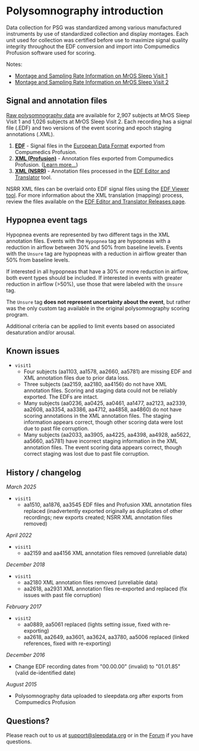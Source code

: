# Polysomnography introduction

Data collection for PSG was standardized among various manufactured instruments by use of standardized collection and display montages. Each unit used for collection was certified before use to maximize signal quality integrity throughout the EDF conversion and import into Compumedics Profusion software used for scoring.

Notes:

- [Montage and Sampling Rate Information on MrOS Sleep Visit 1](:pages_path:/equipment-mros1.md)
- [Montage and Sampling Rate Information on MrOS Sleep Visit 2](:pages_path:/equipment-mros2.md)

## Signal and annotation files

[Raw polysomnography data](:files_path:/polysomnography) are available for 2,907 subjects at MrOS Sleep Visit 1 and 1,026 subjects at MrOS Sleep Visit 2. Each recording has a signal file (.EDF) and two versions of the event scoring and epoch staging annotations (.XML).

1. **[EDF](:files_path:/polysomnography/edfs)** - Signal files in the [European Data Format](http://www.edfplus.info/) exported from Compumedics Profusion.
2. **[XML (Profusion)](:files_path:/polysomnography/annotations-events-profusion)** - Annotation files exported from Compumedics Profusion. ([Learn more...](https://github.com/nsrr/edf-editor-translator/wiki/Compumedics-Annotation-Format))
3. **[XML (NSRR)](:files_path:/polysomnography/annotations-events-nsrr)** - Annotation files processed in the [EDF Editor and Translator](https://github.com/nsrr/edf-editor-translator) tool.

NSRR XML files can be overlaid onto EDF signal files using the [EDF Viewer tool](https://github.com/nsrr/edf-viewer). For more information about the XML translation (mapping) process, review the files available on the [EDF Editor and Translator Releases page](https://github.com/nsrr/edf-editor-translator/releases).

## Hypopnea event tags

Hypopnea events are represented by two different tags in the XML annotation files. Events with the `Hypopnea` tag are hypopneas with a reduction in airflow between 30% and 50% from baseline levels. Events with the `Unsure` tag are hypopneas with a reduction in airflow greater than 50% from baseline levels.

If interested in all hypopneas that have a 30% or more reduction in airflow, both event types should be included. If interested in events with greater reduction in airflow (>50%), use those that were labeled with the `Unsure` tag.

The `Unsure` tag **does not represent uncertainty about the event**, but rather was the only custom tag available in the original polysomnography scoring program.

Additional criteria can be applied to limit events based on associated desaturation and/or arousal.

## Known issues

- `visit1`
  - Four subjects (aa1103, aa1578, aa2660, aa5781) are missing EDF and XML annotation files due to prior data loss.
  - Three subjects (aa2159, aa2180, aa4156) do not have XML annotation files. Scoring and staging data could not be reliably exported. The EDFs are intact.
  - Many subjects (aa0236, aa0425, aa0461, aa1477, aa2123, aa2339, aa2608, aa3354, aa3386, aa4712, aa4858, aa4860) do not have scoring annotations in the XML annotation files. The staging information appears correct, though other scoring data were lost due to past file corruption.
  - Many subjects (aa2033, aa3905, aa4225, aa4398, aa4928, aa5622, aa5660, aa5781) have incorrect staging information in the XML annotation files. The event scoring data appears correct, though correct staging was lost due to past file corruption.

## History / changelog

*March 2025*
- `visit1`
  - aa1510, aa1876, aa3545 EDF files and Profusion XML annotation files replaced (inadvertently exported originally as duplicates of other recordings; new exports created; NSRR XML annotation files removed)

*April 2022*
- `visit1`
  - aa2159 and aa4156 XML annotation files removed (unreliable data)

*December 2018*
- `visit1`
  - aa2180 XML annotation files removed (unreliable data)
  - aa2618, aa2931 XML annotation files re-exported and replaced (fix issues with past file corruption)

*February 2017*
- `visit2`
  - aa0889, aa5061 replaced (lights setting issue, fixed with re-exporting)
  - aa2618, aa2649, aa3601, aa3624, aa3780, aa5006 replaced (linked references, fixed with re-exporting)

*December 2016*
- Change EDF recording dates from "00.00.00" (invalid) to "01.01.85" (valid de-identified date)

*August 2015*
- Polysomnography data uploaded to sleepdata.org after exports from Compumedics Profusion

## Questions?

Please reach out to us at support@sleepdata.org or in the [Forum](https://sleepdata.org/forum) if you have questions.
